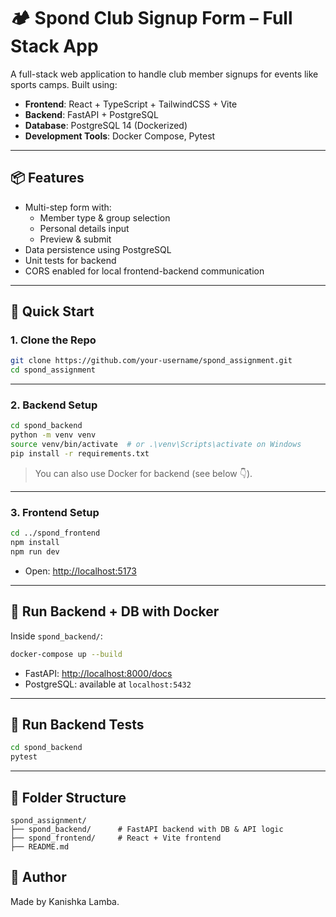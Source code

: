# 🏕️ Spond Club Signup Form – Full Stack App

A full-stack web application to handle club member signups for events like sports camps. Built using:

- **Frontend**: React + TypeScript + TailwindCSS + Vite
- **Backend**: FastAPI + PostgreSQL
- **Database**: PostgreSQL 14 (Dockerized)
- **Development Tools**: Docker Compose, Pytest

---

## 📦 Features

- Multi-step form with:
  - Member type & group selection
  - Personal details input
  - Preview & submit
- Data persistence using PostgreSQL
- Unit tests for backend
- CORS enabled for local frontend-backend communication

---

## 🚀 Quick Start

### 1. Clone the Repo

```bash
git clone https://github.com/your-username/spond_assignment.git
cd spond_assignment
```

---

### 2. Backend Setup

```bash
cd spond_backend
python -m venv venv
source venv/bin/activate  # or .\venv\Scripts\activate on Windows
pip install -r requirements.txt
```

> You can also use Docker for backend (see below 👇).

---

### 3. Frontend Setup

```bash
cd ../spond_frontend
npm install
npm run dev
```

- Open: [http://localhost:5173](http://localhost:5173)

---

## 🐳 Run Backend + DB with Docker

Inside `spond_backend/`:

```bash
docker-compose up --build
```

- FastAPI: [http://localhost:8000/docs](http://localhost:8000/docs)
- PostgreSQL: available at `localhost:5432`

---

## 🧪 Run Backend Tests

```bash
cd spond_backend
pytest
```

---

## 📁 Folder Structure

```
spond_assignment/
├── spond_backend/      # FastAPI backend with DB & API logic
├── spond_frontend/     # React + Vite frontend
├── README.md
```

## 👤 Author

Made by Kanishka Lamba.
